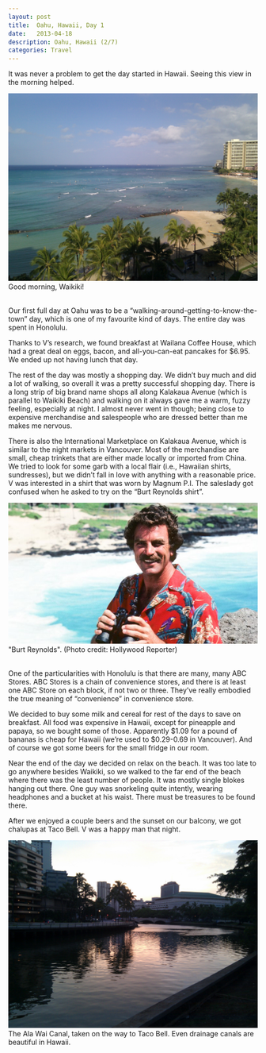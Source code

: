 ```yaml
---
layout: post
title:  Oahu, Hawaii, Day 1
date:   2013-04-18
description: Oahu, Hawaii (2/7)
categories: Travel
---
```

It was never a problem to get the day started in Hawaii. Seeing this view in the morning helped.
<div class="img_row">
	<img class="col two" src="/img/2013-04-18-a.jpg">
</div>
<div class="col two caption">
	Good morning, Waikiki! 
</div>
<br/>

Our first full day at Oahu was to be a “walking-around-getting-to-know-the-town” day, which is one of my favourite kind of days. The entire day was spent in Honolulu.

Thanks to V’s research, we found breakfast at Wailana Coffee House, which had a great deal on eggs, bacon, and all-you-can-eat pancakes for $6.95. We ended up not having lunch that day.

The rest of the day was mostly a shopping day.  We didn’t buy much and did a lot of walking, so overall it was a pretty successful shopping day. There is a long strip of big brand name shops all along Kalakaua Avenue (which is parallel to Waikiki Beach) and walking on it always gave me a warm, fuzzy feeling, especially at night. I almost never went in though; being close to expensive merchandise and salespeople who are dressed better than me makes me nervous.

There is also the International Marketplace on Kalakaua Avenue, which is similar to the night markets in Vancouver. Most of the merchandise are small, cheap trinkets that are either made locally or imported from China.  We tried to look for some garb with a local flair (i.e., Hawaiian shirts, sundresses), but we didn’t fall in love with anything with a reasonable price. V was interested in a shirt that was worn by Magnum P.I. The saleslady got confused when he asked to try on the “Burt Reynolds shirt”.
<div class="img_row">
	<img class="col three" src="/img/2013-04-18-c.jpg">
</div>
<div class="col three caption">
	"Burt Reynolds". (Photo credit: Hollywood Reporter) 
</div>
<br/>

One of the particularities with Honolulu is that there are many, many ABC Stores. ABC Stores is a chain of convenience stores, and there is at least one ABC Store on each block, if not two or three. They’ve really embodied the true meaning of “convenience” in convenience store.

We decided to buy some milk and cereal for rest of the days to save on breakfast. All food was expensive in Hawaii, except for pineapple and papaya, so we bought some of those. Apparently $1.09 for a pound of bananas is cheap for Hawaii (we’re used to $0.29-0.69 in Vancouver). And of course we got some beers for the small fridge in our room.

Near the end of the day we decided on relax on the beach. It was too late to go anywhere besides Waikiki, so we walked to the far end of the beach where there was the least number of people. It was mostly single blokes hanging out there. One guy was snorkeling quite intently, wearing headphones and a bucket at his waist. There must be treasures to be found there.

After we enjoyed a couple beers and the sunset on our balcony, we got chalupas at Taco Bell. V was a happy man that night.
<div class="img_row">
	<img class="col two" src="/img/2013-04-18-b.jpg">
</div>
<div class="col two caption">
	The Ala Wai Canal, taken on the way to Taco Bell. Even drainage canals are beautiful in Hawaii. 
</div>
<br/>
